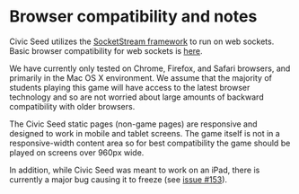 # Browser compatibility and notes

Civic Seed utilizes the [SocketStream framework](http://www.socketstream.org/) to run on web sockets. Basic browser compatibility for web sockets is [here](http://caniuse.com/#search=sockets).

We have currently only tested on Chrome, Firefox, and Safari browsers, and primarily in the Mac OS X environment. We assume that the majority of students playing this game will have access to the latest browser technology and so are not worried about large amounts of backward compatibility with older browsers.

The Civic Seed static pages (non-game pages) are responsive and designed to work in mobile and tablet screens. The game itself is not in a responsive-width content area so for best compatibility the game should be played on screens over 960px wide.

In addition, while Civic Seed was meant to work on an iPad, there is currently a major bug causing it to freeze (see [issue #153](https://github.com/engagementgamelab/CivicSeed/issues/153)).
